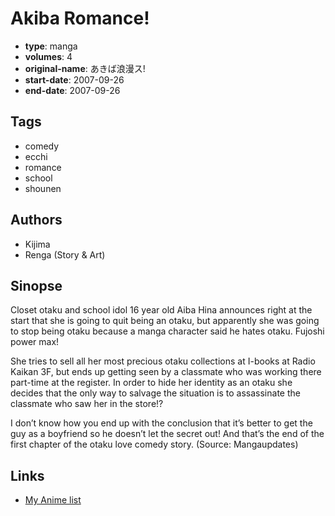 # Akiba Romance!

-   **type**: manga
-   **volumes**: 4
-   **original-name**: あきば浪漫ス!
-   **start-date**: 2007-09-26
-   **end-date**: 2007-09-26

## Tags

-   comedy
-   ecchi
-   romance
-   school
-   shounen

## Authors

-   Kijima
-   Renga (Story & Art)

## Sinopse

Closet otaku and school idol 16 year old Aiba Hina announces right at the start that she is going to quit being an otaku, but apparently she was going to stop being otaku because a manga character said he hates otaku. Fujoshi power max!

She tries to sell all her most precious otaku collections at I-books at Radio Kaikan 3F, but ends up getting seen by a classmate who was working there part-time at the register. In order to hide her identity as an otaku she decides that the only way to salvage the situation is to assassinate the classmate who saw her in the store!?

I don’t know how you end up with the conclusion that it’s better to get the guy as a boyfriend so he doesn’t let the secret out! And that’s the end of the first chapter of the otaku love comedy story. (Source: Mangaupdates)

## Links

-   [My Anime list](https://myanimelist.net/manga/8478/Akiba_Romance)
